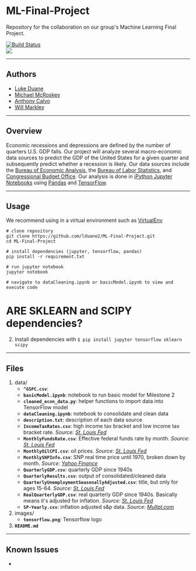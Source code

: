 # ML-Final-Project
Repository for the collaboration on our group's Machine Learning Final Project.

[![Build Status](https://travis-ci.org/lduane2/ML-Final-Project.svg?branch=master)](https://travis-ci.org/lduane2/ML-Final-Project)  
![](https://www.tensorflow.org/images/tf_logo_transp.png)

----
## Authors
* [Luke Duane](https://github.com/lduane2)
* [Michael McRoskey](https://github.com/michaelmcroskey)
* [Anthony Calvo](https://github.com/acalvo813)
* [Will Markley](https://github.com/willmarkley)


----
## Overview
Economic recessions and depressions are defined by the number of quarters U.S. GDP falls. Our project will analyze several macro-economic data sources to predict the GDP of the United States for a given quarter and subsequently predict whether a recession is likely. Our data sources include the [Bureau of Economic Analysis](https://www.bea.gov/), the [Bureau of Labor Statistics](https://www.bls.gov/), and [Congressional Budget Office](https://www.cbo.gov/). Our analysis is done in [iPython Jupyter Notebooks](https://ipython.org/notebook.html) using [Pandas](https://pandas.pydata.org/) and [TensorFlow](https://www.tensorflow.org/).

----
## Usage

We recommend using in a virtual environment such as [VirtualEnv](https://virtualenv.pypa.io/en/stable/)

```
# clone repository
git clone https://github.com/lduane2/ML-Final-Project.git
cd ML-Final-Project

# install dependencies (jupyter, tensorflow, pandas)
pip install -r requirement.txt

# run jupyter notebook
jupyter notebook

# navigate to dataCleaning.ipynb or basicModel.ipynb to view and execute code

```

# ARE SKLEARN and SCIPY dependencies?
2. Install dependencies with `$ pip install jupyter tensorflow sklearn scipy`


----
## Files
1. data/
	* **`^GSPC.csv`**: 
	* **`basicModel.ipynb`**: notebook to run basic model for Milestone 2
	* **`cleaned_econ_data.py`**: helper functions to import data into TensorFlow model
	* **`dataCleaning.ipynb`**: notebook to consolidate and clean data
	* **`description.txt`**: description of each data source
	* **`IncomeTaxRates.csv`**: high income tax bracket and low income tax bracket rate. *Source: [St. Louis Fed](https://fred.stlouisfed.org/graph/?id=IITTRHB,IITTRLB,)*
	* **`MonthlyFundsRate.csv`**: Effective federal funds rate by month. *Source: [St. Louis Fed](https://fred.stlouisfed.org/series/FEDFUNDS)*
	* **`MonthlyOilCPI.csv`**: oil prices. *Source: [St. Louis Fed](https://fred.stlouisfed.org/series/CUSRo0000SEHE)*
	* **`MonthlySNPInfo.csv`**: SNP real time price until 1970, broken down by month. *Source: [Yahoo Finance](https://finance.yahoo.com/quote/%5EGSPC/history?period1=18000&period2=1514782800&interval=1mo&filter=history&frequency=1mo)*
	* **`QuarterlyGDP.csv`**: quarterly GDP since 1940s
	* **`QuarterlyResults.csv`**: output of consolidated/cleaned data
	* **`QuarterlyUnemploymentSeasonallyAdjusted.csv`**: title, but only for ages 15-64. *Source: [St. Louis Fed](https://fred.stlouisfed.org/series/LRUN64TTUSQ156S)*
	* **`RealQuarterlyGDP.csv`**: real quarterly GDP since 1940s. Basically means it's adjusted for inflation. *Source: [St. Louis Fed](https://fred.stlouisfed.org/series/GDPC1)*
	* **`SP-Yearly.csv`**: inflation adjusted s&p data. *Source: [Multpl.com](http://www.multpl.com/inflation-adjusted-s-p-500/table/by-year)*
2. images/
	* **`tensorflow.png`**: Tensorflow logo
3. **`README.md`**

----
## Known Issues

-


